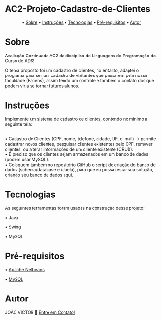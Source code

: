 # AC2-Projeto-Cadastro-de-Clientes

<p align="center"> •
<a href="#sobre">Sobre</a> •
<a href="#instruções">Instruções</a> •
<a href="#tecnologias">Tecnologias</a> •
<a href="#pré-requisitos">Pré-requisitos</a> •
<a href="#autor">Autor</a>
</p>

# Sobre
Avaliação Continuada AC2 da disciplina de Linguagens de Programação do Curso de ADS!

O tema proposto foi um cadastro de clientes, no entanto, adaptei o programa para ser um cadastro de visitantes que passarem pela nossa faculdade (Facens), assim tendo um controle e também o contato dos que podem vir a se tornar futuros alunos.

# Instruções
Implemente um sistema de cadastro de clientes, contendo no mínimo a seguinte tela:
 
<br />• Cadastro de Clientes (CPF, nome, telefone, cidade, UF, e-mail) -> permite cadastrar novos clientes, pesquisar clientes existentes pelo CPF, remover clientes, ou alterar informações de um cliente existente (CRUD).
<br />• É preciso que os clientes sejam armazenados em um banco de dados (podem usar MySQL).
<br />• Coloquem também no repositório GitHub o script de criação do banco de dados (schema/database e tabela), para que eu possa testar sua solução, criando seu banco de dados aqui.

# Tecnologias
<p> As seguintes ferramentas foram usadas na construção desse projeto:</p>
<p>• Java </p>
<p>• Swing </p>
<p>• MySQL </p>

# Pré-requisitos
<p>• <a href="https://netbeans.apache.org">Apache Netbeans </a></p>
<p>• <a href="https://dev.mysql.com/downloads/mysql/">MySQL </a></p>

# Autor
<p> JOÃO VICTOR 👋 <a href="https://www.linkedin.com/in/ojoaovictor/"> Entre em Contato!</a> </p>

